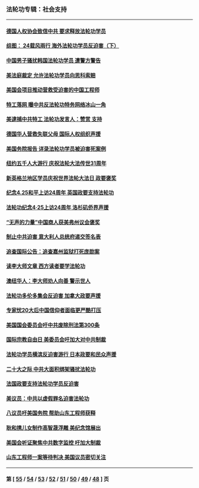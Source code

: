 ### 法轮功专辑：社会支持
---
#### [德国人权协会致信中共 要求释放法轮功学员](../../pages/nf4386/n14045330.md?08090430) 
#### [组图： 24载风雨行 海外法轮功学员反迫害（下）](../../pages/nf4386/n14030279.md?08090430) 
#### [中国男子骚扰韩国法轮功学员 遭警方警告](../../pages/nf4386/n14033245.md?08090430) 
#### [美法庭裁定 允许法轮功学员向思科索赔](../../pages/nf4386/n14030620.md?08090430) 
#### [美国会项目推动营救受迫害的中国工程师](../../pages/nf4386/n14019887.md?08090430) 
#### [特工落网 曝中共反法轮功特务网络冰山一角](../../pages/nf4386/n14006412.md?08090430) 
#### [美逮捕中共特工 法轮功发言人：赞赏 支持](../../pages/nf4386/n14005107.md?08090430) 
#### [德国华人营救失联父母 国际人权组织声援](../../pages/nf4386/n14002019.md?08090430) 
#### [美国务院报告 详录法轮功学员被迫害死案例](../../pages/nf4386/n13997752.md?08090430) 
#### [纽约五千人大游行 庆祝法轮大法传世31周年](../../pages/nf4386/n13995110.md?08090430) 
#### [新英格兰地区学员庆祝世界法轮大法日 政要褒奖](../../pages/nf4386/n13990800.md?08090430) 
#### [纪念4.25和平上访24周年 英国政要支持法轮功](../../pages/nf4386/n13984057.md?08090430) 
#### [法轮功纪念4·25上访24周年 洛杉矶侨界声援](../../pages/nf4386/n13978796.md?08090430) 
#### [“无声的力量”中国商人获美弗州议会褒奖](../../pages/nf4386/n13941208.md?08090430) 
#### [制止中共迫害 意大利人总统府递交签名表](../../pages/nf4386/n13933726.md?08090430) 
#### [追查国际公告：追查嘉州监狱打死庞勋案](../../pages/nf4386/n13933461.md?08090430) 
#### [读李大师文章 西方读者要学法轮功](../../pages/nf4386/n13925142.md?08090430) 
#### [澳纽华人：李大师劝人向善 警示世人](../../pages/nf4386/n13924146.md?08090430) 
#### [法轮功多伦多集会反迫害 加拿大政要声援](../../pages/nf4386/n13881303.md?08090430) 
#### [专家忧20大后中国信仰者面临更严酷打压](../../pages/nf4386/n13874993.md?08090430) 
#### [美国国会委员会吁中共废除刑法第300条](../../pages/nf4386/n13868121.md?08090430) 
#### [国际宗教自由日 美委员会吁加大对中共制裁](../../pages/nf4386/n13855021.md?08090430) 
#### [法轮功学员横滨反迫害游行 日本政要和民众声援](../../pages/nf4386/n13847132.md?08090430) 
#### [二十大之际 中共大面积绑架骚扰法轮功](../../pages/nf4386/n13846381.md?08090430) 
#### [法国政要支持法轮功学员反迫害](../../pages/nf4386/n13841970.md?08090430) 
#### [美议员：中共以虚假罪名迫害法轮功](../../pages/nf4386/n13841083.md?08090430) 
#### [八议员吁美国务院 帮助山东工程师获释](../../pages/nf4386/n13836379.md?08090430) 
#### [耿和携儿女制作高智晟浮雕 美纪念馆展出](../../pages/nf4386/n13829624.md?08090430) 
#### [美国会听证聚焦中共数字监控 吁加大制裁](../../pages/nf4386/n13825083.md?08090430) 
#### [山东工程师一案等待判决 美国议员密切关注](../../pages/nf4386/n13815065.md?08090430) 

---
#### 第 [ [55](./55.md?08090430) / [54](./54.md?08090430) / [53](./53.md?08090430) / [52](./52.md?08090430) / [51](./51.md?08090430) / [50](./50.md?08090430) / [49](./49.md?08090430) / [48](./48.md?08090430) ] 页
